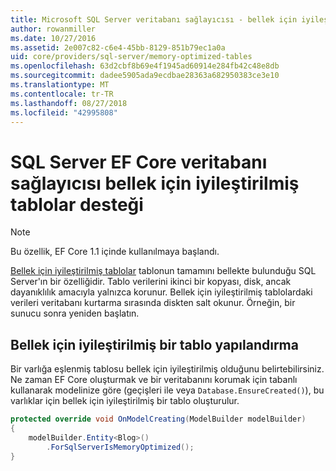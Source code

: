 ```yaml
---
title: Microsoft SQL Server veritabanı sağlayıcısı - bellek için iyileştirilmiş tablolar - EF Core
author: rowanmiller
ms.date: 10/27/2016
ms.assetid: 2e007c82-c6e4-45bb-8129-851b79ec1a0a
uid: core/providers/sql-server/memory-optimized-tables
ms.openlocfilehash: 63d2cbf8b69e4f1945ad60914e284fb42c48e8db
ms.sourcegitcommit: dadee5905ada9ecdbae28363a682950383ce3e10
ms.translationtype: MT
ms.contentlocale: tr-TR
ms.lasthandoff: 08/27/2018
ms.locfileid: "42995808"
---
```

# <a name="memory-optimized-tables-support-in-sql-server-ef-core-database-provider"></a>SQL Server EF Core veritabanı sağlayıcısı bellek için iyileştirilmiş tablolar desteği

> [!NOTE]  
>
> Bu özellik, EF Core 1.1 içinde kullanılmaya başlandı.

[Bellek için iyileştirilmiş tablolar](https://docs.microsoft.com/sql/relational-databases/in-memory-oltp/memory-optimized-tables) tablonun tamamını bellekte bulunduğu SQL Server'ın bir özelliğidir. Tablo verilerini ikinci bir kopyası, disk, ancak dayanıklılık amacıyla yalnızca korunur. Bellek için iyileştirilmiş tablolardaki verileri veritabanı kurtarma sırasında diskten salt okunur. Örneğin, bir sunucu sonra yeniden başlatın.

## <a name="configuring-a-memory-optimized-table"></a>Bellek için iyileştirilmiş bir tablo yapılandırma

Bir varlığa eşlenmiş tablosu bellek için iyileştirilmiş olduğunu belirtebilirsiniz. Ne zaman EF Core oluşturmak ve bir veritabanını korumak için tabanlı kullanarak modelinize göre (geçişleri ile veya `Database.EnsureCreated()`), bu varlıklar için bellek için iyileştirilmiş bir tablo oluşturulur.

``` csharp
protected override void OnModelCreating(ModelBuilder modelBuilder)
{
    modelBuilder.Entity<Blog>()
        .ForSqlServerIsMemoryOptimized();
}
```
